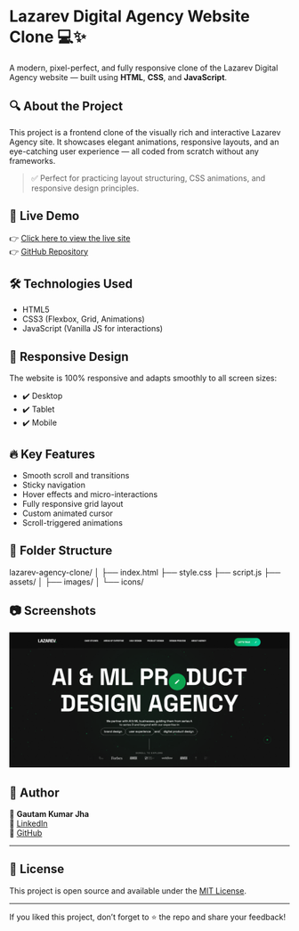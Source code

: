 # Lazarev Digital Agency Website Clone 💻✨

A modern, pixel-perfect, and fully responsive clone of the Lazarev Digital Agency website — built using **HTML**, **CSS**, and **JavaScript**.

## 🔍 About the Project

This project is a frontend clone of the visually rich and interactive Lazarev Agency site. It showcases elegant animations, responsive layouts, and an eye-catching user experience — all coded from scratch without any frameworks.

> ✅ Perfect for practicing layout structuring, CSS animations, and responsive design principles.

## 🚀 Live Demo

👉 [Click here to view the live site](https://lazarev-website-clone-six.vercel.app/)  
👉 [GitHub Repository](https://github.com/Gautamjha321/LAZAREV-WEBSITE-CLONE/tree/main)

## 🛠️ Technologies Used

- HTML5  
- CSS3 (Flexbox, Grid, Animations)  
- JavaScript (Vanilla JS for interactions)  

## 📱 Responsive Design

The website is 100% responsive and adapts smoothly to all screen sizes:
- ✔️ Desktop  
- ✔️ Tablet  
- ✔️ Mobile  

## 🔥 Key Features

- Smooth scroll and transitions  
- Sticky navigation  
- Hover effects and micro-interactions  
- Fully responsive grid layout  
- Custom animated cursor  
- Scroll-triggered animations  

## 📁 Folder Structure
lazarev-agency-clone/
│
├── index.html
├── style.css
├── script.js
├── assets/
│ ├── images/
│ └── icons/


## 📷 Screenshots

![Desktop Screenshot](image.png)  


## 🙌 Author

👤 **Gautam Kumar Jha**  
🔗 [LinkedIn](https://www.linkedin.com/in/gautam-jha-77111634b/)  
🐙 [GitHub](https://github.com/Gautamjha321)

---

## 📝 License

This project is open source and available under the [MIT License](LICENSE).

---

If you liked this project, don’t forget to ⭐ the repo and share your feedback!


